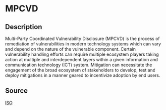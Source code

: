 # MPCVD

## Description

Multi-Party Coordinated Vulnerability Disclosure (MPCVD) is the process of remediation of vulnerabilities in modern technology systems which can vary and depend on the nature of the vulnerable component. Certain vulnerability handling efforts can require multiple ecosystem players taking action at multiple and interdependent layers within a given information and communication technology (ICT) system. Mitigation can necessitate the engagement of the broad ecosystem of stakeholders to develop, test and deploy mitigations in a manner geared to incentivize adoption by end users.

## Source

[ISO](https://www.iso.org/obp/ui/#iso:std:iso-iec:tr:5895:ed-1:v1:en)
